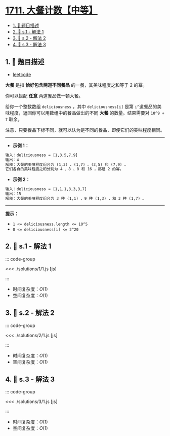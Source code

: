 # [1711. 大餐计数【中等】](https://github.com/tnotesjs/TNotes.leetcode/tree/main/notes/1711.%20%E5%A4%A7%E9%A4%90%E8%AE%A1%E6%95%B0%E3%80%90%E4%B8%AD%E7%AD%89%E3%80%91)

<!-- region:toc -->

- [1. 📝 题目描述](#1--题目描述)
- [2. 🎯 s.1 - 解法 1](#2--s1---解法-1)
- [3. 🎯 s.2 - 解法 2](#3--s2---解法-2)
- [4. 🎯 s.3 - 解法 3](#4--s3---解法-3)

<!-- endregion:toc -->

## 1. 📝 题目描述

- [leetcode](https://leetcode.cn/problems/count-good-meals/)

**大餐** 是指 **恰好包含两道不同餐品** 的一餐，其美味程度之和等于 2 的幂。

你可以搭配 **任意** 两道餐品做一顿大餐。

给你一个整数数组 `deliciousness` ，其中 `deliciousness[i]` 是第 `i^​​​​​​​​​​`​​​​ 道餐品的美味程度，返回你可以用数组中的餐品做出的不同 **大餐** 的数量。结果需要对 `10^9 + 7` 取余。

注意，只要餐品下标不同，就可以认为是不同的餐品，即便它们的美味程度相同。

---

- **示例 1：**

```txt
输入：deliciousness = [1,3,5,7,9]
输出：4
解释：大餐的美味程度组合为 (1,3) 、(1,7) 、(3,5) 和 (7,9) 。
它们各自的美味程度之和分别为 4 、8 、8 和 16 ，都是 2 的幂。
```

- **示例 2：**

```txt
输入：deliciousness = [1,1,1,3,3,3,7]
输出：15
解释：大餐的美味程度组合为 3 种 (1,1) ，9 种 (1,3) ，和 3 种 (1,7) 。
```

---

**提示：**

- `1 <= deliciousness.length <= 10^5`
- `0 <= deliciousness[i] <= 2^20`

## 2. 🎯 s.1 - 解法 1

::: code-group

<<< ./solutions/1/1.js [js]

:::

- 时间复杂度：$O(1)$
- 空间复杂度：$O(1)$

## 3. 🎯 s.2 - 解法 2

::: code-group

<<< ./solutions/2/1.js [js]

:::

- 时间复杂度：$O(1)$
- 空间复杂度：$O(1)$

## 4. 🎯 s.3 - 解法 3

::: code-group

<<< ./solutions/3/1.js [js]

:::

- 时间复杂度：$O(1)$
- 空间复杂度：$O(1)$
